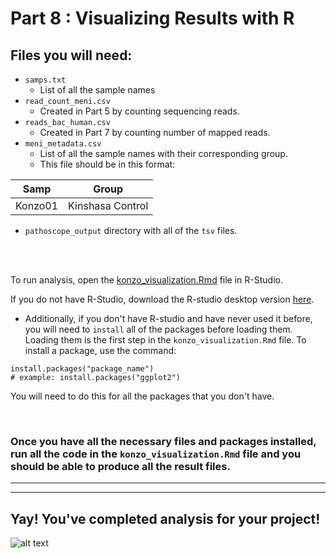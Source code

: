 # Part 8 : Visualizing Results with R


## **Files you will need:**
- `samps.txt`
    - List of all the sample names
- `read_count_meni.csv`
    - Created in Part 5 by counting sequencing reads.
- `reads_bac_human.csv`
    - Created in Part 7 by counting number of mapped reads.
- `meni_metadata.csv`
    - List of all the sample names with their corresponding group.
    - This file should be in this format:

| Samp | Group |
| --- | --- |
| Konzo01 | Kinshasa Control |


- `pathoscope_output` directory with all of the `tsv` files.


<br />
<br />

To run analysis, open the [konzo_visualization.Rmd](konzo_visualization.Rmd) file in R-Studio. 

If you do not have R-Studio, download the R-studio desktop version [here](https://www.rstudio.com/products/rstudio/download/#download). 

- Additionally, if you don't have R-studio and have never used it before, you will need to `install` all of the packages before loading them. Loading them is the first step in the `konzo_visualization.Rmd` file. To install a package, use the command:
```
install.packages("package_name")
# example: install.packages("ggplot2")
```
You will need to do this for all the packages that you don't have. 

<br />

###  Once you have all the necessary files and packages installed, run all the code in the `konzo_visualization.Rmd` file and you should be able to produce all the result files.

---
---

## Yay! You've completed analysis for your project!
![alt text](https://github.com/kmgibson/helpful/blob/master/Excellent_bitmoji.png)
